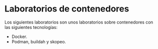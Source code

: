 # Laboratorios de contenedores

Los siguientes laboratorios son unos laboratorios sobre contenedores con las siguientes tecnologías:

+ Docker.
+ Podman, buildah y skopeo.